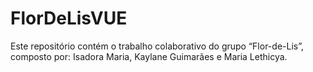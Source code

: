 # FlorDeLisVUE
Este repositório contém o trabalho colaborativo do grupo “Flor-de-Lis”, composto por: Isadora Maria, Kaylane Guimarães e Maria Lethicya.
